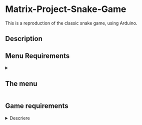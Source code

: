 # Matrix-Project-Snake-Game

This is a reproduction of the classic snake game, using Arduino.

 ## Description
 ## Menu Requirements
<details>
  <summary><h2><b>The menu</b></h2></summary>
  
 **1. Intro Message**
   - When powering up a game, a greeting message shown for a few moments
  2. Should contain roughly the following categories:
**Start game**, starts the initial level of your game
**Settings:**
– LCD brightness control 
– Matrix brightness control
– Sounds on or off
**About:** include details about the creator of the game
**How to play** include how the game works
  3. While playing the game: display all relevant info
– Lives
– Level
– Score
– Time?
– etc
5. Upon game ending:
(a) Display relevant game info: score, time, lives left etc. Must
inform player if he/she beat the highscore. This menu
should only be closed by the player, pressing a button.
 

</details>

 ## Game requirements

<details>
<summary>Descriere</summary>
  
Aici poți să incluzi o scurtă descriere a proiectului.

</details>
